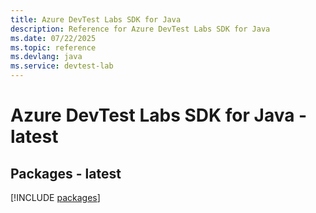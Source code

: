```yaml
---
title: Azure DevTest Labs SDK for Java
description: Reference for Azure DevTest Labs SDK for Java
ms.date: 07/22/2025
ms.topic: reference
ms.devlang: java
ms.service: devtest-lab
---
```

# Azure DevTest Labs SDK for Java - latest
## Packages - latest
[!INCLUDE [packages](devtest-labs-index.md)]